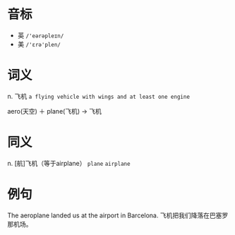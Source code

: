# 音标

- 英 `/'eərəpleɪn/`
- 美 `/'ɛrə'plen/`

# 词义

n. 飞机
`a flying vehicle with wings and at least one engine`



aero(天空) ＋ plane(飞机) → 飞机

# 同义

n. [航]飞机（等于airplane）
`plane` `airplane`

# 例句

The aeroplane landed us at the airport in Barcelona.
飞机把我们降落在巴塞罗那机场。


